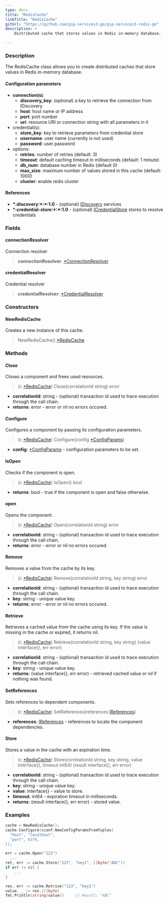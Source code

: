 ```yaml
---
type: docs
title: "RedisCache"
linkTitle: "RedisCache"
gitUrl: "https://github.com/pip-services3-go/pip-services3-redis-go"
description: >
    Distributed cache that stores values in Redis in-memory database.

---
```


### Description

The RedisCache class allows you to create distributed caches that store values in Redis in-memory database.

#### Configuration parameters

- **connection(s)**:
    - **discovery_key**: (optional) a key to retrieve the connection from IDiscovery
    - **host**: host name or IP address
    - **port**: port number
    - **uri**: resource URI or connection string with all parameters in it
- credential(s):
    - **store_key**: key to retrieve parameters from credential store
    - **username**: user name (currently is not used)
    - **password**: user password
- options:
    - **retries**: number of retries (default: 3)
    - **timeout**: default caching timeout in milliseconds (default: 1 minute)
    - **db_num**: database number in Redis  (default 0)
    - **max_size**: maximum number of values stored in this cache (default: 1000)
    - **cluster**: enable redis cluster


#### References
- **\*:discovery:\*:\*:1.0** - (optional) [IDiscovery](../../../components/connect/idiscovery) services
- **\*:credential-store:\*:\*:1.0** - (optional) [ICredentialStore](../../../components/auth/icredential_store) stores to resolve credentials


### Fields

<span class="hide-title-link">

#### connectionResolver
Connection resolver
> **connectionResolver**: [*ConnectionResolver](../../../components/connect/connection_resolver) 

#### credentialResolver
Credential resolver
> **credentialResolver**: [*CredentialResolver](../../../components/auth/credential_resolver) 

</span>

### Constructors

#### NewRedisCache
Creates a new instance of this cache.

> NewRedisCache() [*RedisCache]()

### Methods

#### Close
Closes a component and frees used resources.

> (c [*RedisCache]()) Close(correlationId string) error

- **correlationId**: string - (optional) transaction id used to trace execution through the call chain.
- **returns**: error - error or nil no errors occured.

#### Configure
Configures a component by passing its configuration parameters.

> (c [*RedisCache]()) Configure(config [*ConfigParams](../../../commons/config/config_params))

- **config**: [*ConfigParams](../../../commons/config/config_params) - configuration parameters to be set.


#### IsOpen
Checks if the component is open.

> (c [*RedisCache]()) IsOpen() bool

- **returns**: bool - true if the component is open and false otherwise.

#### open
Opens the component.

> (c [*RedisCache]()) Open(correlationId string) error

- **correlationId**: string - (optional) transaction id used to trace execution through the call chain.
- **returns**: error - error or nil no errors occured.

#### Remove
Removes a value from the cache by its key.

> (c [*RedisCache]()) Remove(correlationId string, key string) error

- **correlationId**: string - (optional) transaction id used to trace execution through the call chain.
- **key**: string - unique value key.
- **returns**: error - error or nil no errors occured.

#### Retrieve
Retrieves a cached value from the cache using its key.
If the value is missing in the cache or expired, it returns nil.

> (c [*RedisCache]()) Retrieve(correlationId string, key string) (value interface{}, err error)

- **correlationId**: string - (optional) transaction id used to trace execution through the call chain.
- **key**: string - unique value key.
- **returns**: (value interface{}, err error) - retrieved cached value or *nil* if nothing was found.

#### SetReferences
Sets references to dependent components.

> (c [*RedisCache]()) SetReferences(references [IReferences](../../../commons/refer/ireferences))

- **references**: [IReferences](../../../commons/refer/ireferences) - references to locate the component dependencies.


#### Store
Stores a value in the cache with an expiration time.

> (c [*RedisCache]()) Store(correlationId string, key string, value interface{}, timeout int64) (result interface{}, err error)

- **correlationId**: string - (optional) transaction id used to trace execution through the call chain.
- **key**: string - unique value key.
- **value**: interface{} - value to store.
- **timeout**: int64 - expiration timeout in milliseconds.
- **returns**: (result interface{}, err error) - stored value.


### Examples
```go
cache = NewRedisCache();
cache.Configure(cconf.NewConfigParamsFromTuples(
  "host", "localhost",
  "port", 6379,
));

err = cache.Open("123")
  ...
ret, err := cache.Store("123", "key1", []byte("ABC"))
if err != nil {
	...
}

res, err := cache.Retrive("123", "key1")
value, _ := res.([]byte)
fmt.Println(string(value))     // Result: "ABC"

```
